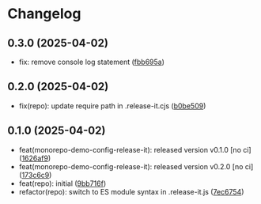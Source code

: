 # Changelog

## 0.3.0 (2025-04-02)

* fix: remove console log statement ([fbb695a](https://github.com/cawabunga/demo-monorepo/commit/fbb695a))

## 0.2.0 (2025-04-02)

* fix(repo): update require path in .release-it.cjs ([b0be509](https://github.com/cawabunga/demo-monorepo/commit/b0be509))

## 0.1.0 (2025-04-02)

* feat(monorepo-demo-config-release-it): released version v0.1.0 [no ci] ([1626af9](https://github.com/cawabunga/demo-monorepo/commit/1626af9))
* feat(monorepo-demo-config-release-it): released version v0.2.0 [no ci] ([173c6c9](https://github.com/cawabunga/demo-monorepo/commit/173c6c9))
* feat(repo): initial ([9bb716f](https://github.com/cawabunga/demo-monorepo/commit/9bb716f))
* refactor(repo): switch to ES module syntax in .release-it.js ([7ec6754](https://github.com/cawabunga/demo-monorepo/commit/7ec6754))
